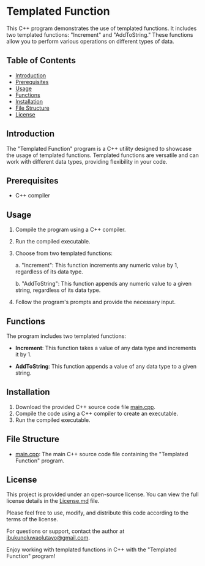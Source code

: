 # Templated Function

This C++ program demonstrates the use of templated functions. It includes two templated functions: "Increment" and "AddToString." These functions allow you to perform various operations on different types of data.

## Table of Contents
- [Introduction](#introduction)
- [Prerequisites](#prerequisites)
- [Usage](#usage)
- [Functions](#functions)
- [Installation](#installation)
- [File Structure](#file-structure)
- [License](#license)

## Introduction<a name="introduction"></a>
The "Templated Function" program is a C++ utility designed to showcase the usage of templated functions. Templated functions are versatile and can work with different data types, providing flexibility in your code.

## Prerequisites<a name="prerequisites"></a>
- C++ compiler

## Usage<a name="usage"></a>
1. Compile the program using a C++ compiler.
2. Run the compiled executable.
3. Choose from two templated functions:

   a. "Increment": This function increments any numeric value by 1, regardless of its data type.

   b. "AddToString": This function appends any numeric value to a given string, regardless of its data type.

4. Follow the program's prompts and provide the necessary input.

## Functions<a name="functions"></a>
The program includes two templated functions:

- **Increment**: This function takes a value of any data type and increments it by 1.

- **AddToString**: This function appends a value of any data type to a given string.

## Installation<a name="installation"></a>
1. Download the provided C++ source code file [main.cpp](main.cpp).
2. Compile the code using a C++ compiler to create an executable.
3. Run the compiled executable.

## File Structure<a name="file-structure"></a>
- [main.cpp](main.cpp): The main C++ source code file containing the "Templated Function" program.

## License<a name="license"></a>
This project is provided under an open-source license. You can view the full license details in the [License.md](../../License.md) file.

Please feel free to use, modify, and distribute this code according to the terms of the license.

For questions or support, contact the author at [ibukunoluwaolutayo@gmail.com](mailto:ibukunoluwaolutayo@gmail.com).

Enjoy working with templated functions in C++ with the "Templated Function" program!
